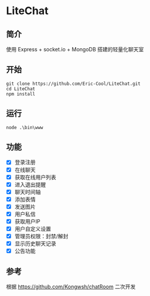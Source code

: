 # LiteChat

## 简介
使用 Express + socket.io + MongoDB 搭建的轻量化聊天室

## 开始
```
git clone https://github.com/Eric-Cool/LiteChat.git
cd LiteChat
npm install
```

## 运行
```
node .\bin\www
```

## 功能
- [x] 登录注册
- [x] 在线聊天
- [x] 获取在线用户列表
- [x] 进入退出提醒
- [x] 聊天时间轴
- [x] 添加表情
- [x] 发送图片
- [x] 用户私信
- [x] 获取用户IP
- [x] 用户自定义设置
- [x] 管理员权限：封禁/解封
- [x] 显示历史聊天记录
- [x] 公告功能

## 参考
根据 https://github.com/Kongwsh/chatRoom 二次开发
